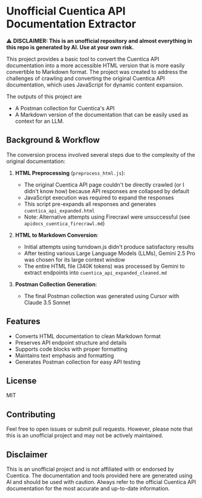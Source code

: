 # Unofficial Cuentica API Documentation Extractor

⚠️ **DISCLAIMER: This is an unofficial repository and almost everything in this repo is generated by AI. Use at your own risk.**

This project provides a basic tool to convert the Cuentica API documentation into a more accessible HTML version that is more easily convertible to Markdown format. The project was created to address the challenges of crawling and converting the original Cuentica API documentation, which uses JavaScript for dynamic content expansion.

The outputs of this project are
- A Postman collection for Cuentica's API
- A Markdown version of the documentation that can be easily used as context for an LLM.

## Background & Workflow

The conversion process involved several steps due to the complexity of the original documentation:

1. **HTML Preprocessing** (`preprocess_html.js`):
   - The original Cuentica API page couldn't be directly crawled (or I didn't know how) because API responses are collapsed by default
   - JavaScript execution was required to expand the responses
   - This script pre-expands all responses and generates `cuentica_api_expanded.html`
   - Note: Alternative attempts using Firecrawl were unsuccessful (see `apidocs_cuentica_firecrawl.md`)

2. **HTML to Markdown Conversion**:
   - Initial attempts using turndown.js didn't produce satisfactory results
   - After testing various Large Language Models (LLMs), Gemini 2.5 Pro was chosen for its large context window
   - The entire HTML file (340K tokens) was processed by Gemini to extract endpoints into `cuentica_api_expanded_cleaned.md`

3. **Postman Collection Generation**:
   - The final Postman collection was generated using Cursor with Claude 3.5 Sonnet

## Features

- Converts HTML documentation to clean Markdown format
- Preserves API endpoint structure and details
- Supports code blocks with proper formatting
- Maintains text emphasis and formatting
- Generates Postman collection for easy API testing

## License

MIT

## Contributing

Feel free to open issues or submit pull requests. However, please note that this is an unofficial project and may not be actively maintained.

## Disclaimer

This is an unofficial project and is not affiliated with or endorsed by Cuentica. The documentation and tools provided here are generated using AI and should be used with caution. Always refer to the official Cuentica API documentation for the most accurate and up-to-date information.
